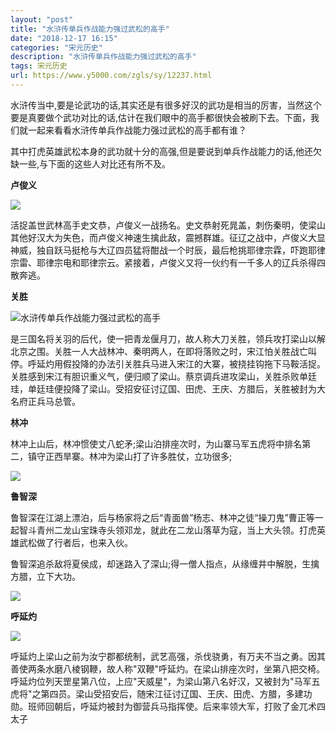 ```yaml
---
layout: "post"
title: "水浒传单兵作战能力强过武松的高手"
date: "2018-12-17 16:15"
categories: "宋元历史"
description: "水浒传单兵作战能力强过武松的高手"
tags: 宋元历史
url: https://www.y5000.com/zgls/sy/12237.html
---
```






水浒传当中,要是论武功的话,其实还是有很多好汉的武功是相当的厉害，当然这个要是真要做个武功对比的话,估计在我们眼中的高手都很快会被刷下去。下面，我们就一起来看看水浒传单兵作战能力强过武松的高手都有谁？

其中打虎英雄武松本身的武功就十分的高强,但是要说到单兵作战能力的话,他还欠缺一些,与下面的这些人对比还有所不及。

**卢俊义**

![](https://img.y5000.com/uploads/allimg/170204/1A22311b-0.jpg)

活捉盖世武林高手史文恭，卢俊义一战扬名。史文恭射死晁盖，刺伤秦明，使梁山其他好汉大为失色，而卢俊义神速生擒此敌，震撼群雄。征辽之战中，卢俊义大显神威，独自跃马挺枪与大辽四员猛将酣战一个时辰，最后枪挑耶律宗霖，吓跑耶律宗雷、耶律宗电和耶律宗云。紧接着，卢俊义又将一伙约有一千多人的辽兵杀得四散奔逃。

**关胜**

![水浒传单兵作战能力强过武松的高手](/uploads/allimg/170204/6-1F204163929440.JPG)

是三国名将关羽的后代，使一把青龙偃月刀，故人称大刀关胜，领兵攻打梁山以解北京之围。关胜一人大战林冲、秦明两人，在即将落败之时，宋江怕关胜战亡叫停。呼延灼用假投降的办法引关胜兵马进入宋江的大寨，被挠挂钩拖下马鞍活捉。关胜感到宋江有胆识重义气，便归顺了梁山。蔡京调兵进攻梁山，关胜杀败单廷珪，单廷珪便投降了梁山。受招安征讨辽国、田虎、王庆、方腊后，关胜被封为大名府正兵马总管。

**林冲**

林冲上山后，林冲惯使丈八蛇矛;梁山泊排座次时，为山寨马军五虎将中排名第二，镇守正西旱寨。林冲为梁山打了许多胜仗，立功很多;

![](https://img.y5000.com/uploads/allimg/170204/1A2233W9-1.jpg)

**鲁智深**

鲁智深在江湖上漂泊，后与杨家将之后“青面兽”杨志、林冲之徒“操刀鬼”曹正等一起智斗青州二龙山宝珠寺头领邓龙，就此在二龙山落草为寇，当上大头领。打虎英雄武松做了行者后，也来入伙。

鲁智深追杀敌将夏侯成，却迷路入了深山;得一僧人指点，从缘缠井中解脱，生擒方腊，立下大功。

![](https://img.y5000.com/uploads/allimg/170204/1A2235447-2.jpg)

**呼延灼**

![](https://img.y5000.com/uploads/allimg/170204/1A2235N7-3.jpg)

呼延灼上梁山之前为汝宁郡都统制，武艺高强，杀伐骁勇，有万夫不当之勇。因其善使两条水磨八棱钢鞭，故人称"双鞭"呼延灼。在梁山排座次时，坐第八把交椅。呼延灼位列天罡星第八位，上应"天威星"，为梁山第八名好汉，又被封为"马军五虎将"之第四员。梁山受招安后，随宋江征讨辽国、王庆、田虎、方腊，多建功勋。班师回朝后，呼延灼被封为御营兵马指挥使。后来率领大军，打败了金兀术四太子
